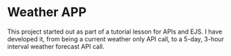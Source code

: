 # Weather APP

This project started out as part of a tutorial lesson for APIs and EJS. I have developed it, from being a current weather only API call, to a 5-day, 3-hour interval weather forecast API call.
